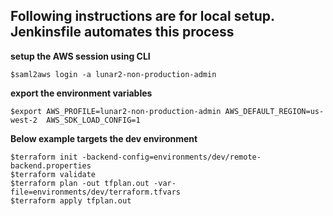 ## Following instructions are for local setup. Jenkinsfile automates this process

__setup the AWS session using CLI__
```
$saml2aws login -a lunar2-non-production-admin
```
__export the environment variables__
```
$export AWS_PROFILE=lunar2-non-production-admin AWS_DEFAULT_REGION=us-west-2  AWS_SDK_LOAD_CONFIG=1
```
__Below example targets the dev environment__
```
$terraform init -backend-config=environments/dev/remote-backend.properties
$terraform validate
$terraform plan -out tfplan.out -var-file=environments/dev/terraform.tfvars
$terraform apply tfplan.out
```